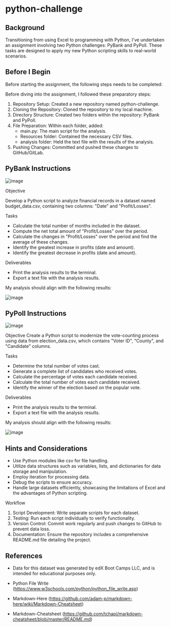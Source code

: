 # python-challenge

## Background

Transitioning from using Excel to programming with Python, I've undertaken an assignment involving two Python challenges: PyBank and PyPoll. These tasks are designed to apply my new Python scripting skills to real-world scenarios.

## Before I Begin
Before starting the assignment, the following steps needs to be completed:

Before diving into the assignment, I followed these preparatory steps:

1. Repository Setup: Created a new repository named python-challenge.
2. Cloning the Repository: Cloned the repository to my local machine.
3. Directory Structure: Created two folders within the repository: PyBank and PyPoll.
4. File Preparation: Within each folder, added:
   - main.py: The main script for the analysis.
   - Resources folder: Contained the necessary CSV files.
   - analysis folder: Held the text file with the results of the analysis.
5. Pushing Changes: Committed and pushed these changes to GitHub/GitLab.

## PyBank Instructions
![image](https://github.com/RaphaelSheikh/python-challenge/assets/166172978/61f50316-2b03-4faa-8243-829f36d611bc)

Objective

Develop a Python script to analyze financial records in a dataset named budget_data.csv, containing two columns: "Date" and "Profit/Losses".

Tasks
- Calculate the total number of months included in the dataset.
- Compute the net total amount of "Profit/Losses" over the period.
- Calculate the changes in "Profit/Losses" over the period and find the average of these changes.
- Identify the greatest increase in profits (date and amount).
- Identify the greatest decrease in profits (date and amount).

Deliverables
- Print the analysis results to the terminal.
- Export a text file with the analysis results.

My analysis should align with the following results:

![image](https://github.com/RaphaelSheikh/python-challenge/assets/166172978/86d159f9-65ec-4f9b-827c-a4a237da4904)


## PyPoll Instructions
![image](https://github.com/RaphaelSheikh/python-challenge/assets/166172978/5b1c4131-45be-4bf7-8541-12fbcad1ab80)

Objective
Create a Python script to modernize the vote-counting process using data from election_data.csv, which contains "Voter ID", "County", and "Candidate" columns.

Tasks
- Determine the total number of votes cast.
- Generate a complete list of candidates who received votes.
- Calculate the percentage of votes each candidate received.
- Calculate the total number of votes each candidate received.
- Identify the winner of the election based on the popular vote.

Deliverables
- Print the analysis results to the terminal.
- Export a text file with the analysis results.

My analysis should align with the following results:

![image](https://github.com/RaphaelSheikh/python-challenge/assets/166172978/7a597f23-2b85-416b-8572-9ad7e6f9bc41)

## Hints and Considerations
- Use Python modules like csv for file handling.
- Utilize data structures such as variables, lists, and dictionaries for data storage and manipulation.
- Employ iteration for processing data.
- Debug the scripts to ensure accuracy.
- Handle large datasets efficiently, showcasing the limitations of Excel and the advantages of Python scripting.

Workflow
1. Script Development: Write separate scripts for each dataset.
2. Testing: Run each script individually to verify functionality.
3. Version Control: Commit work regularly and push changes to GitHub to prevent data loss.
4. Documentation: Ensure the repository includes a comprehensive README.md file detailing the project.

## References

- Data for this dataset was generated by edX Boot Camps LLC, and is intended for educational purposes only.

- Python File Write (https://www.w3schools.com/python/python_file_write.asp)

- Markdown-Here (https://github.com/adam-p/markdown-here/wiki/Markdown-Cheatsheet)

- Markdown-Cheatsheet (https://github.com/tchapi/markdown-cheatsheet/blob/master/README.md)

